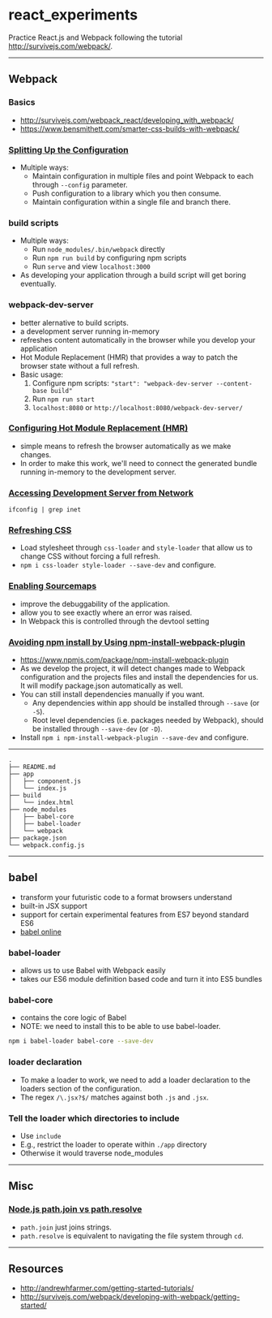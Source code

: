 # react_experiments

Practice React.js and Webpack following the tutorial http://survivejs.com/webpack/.

---

## Webpack

### Basics
- http://survivejs.com/webpack_react/developing_with_webpack/
- https://www.bensmithett.com/smarter-css-builds-with-webpack/

### [Splitting Up the Configuration](http://survivejs.com/webpack_react/developing_with_webpack/#splitting-up-the-configuration)
- Multiple ways:
  + Maintain configuration in multiple files and point Webpack to each through `--config` parameter.
  + Push configuration to a library which you then consume.
  + Maintain configuration within a single file and branch there.

### build scripts
- Multiple ways:
  + Run `node_modules/.bin/webpack` directly
  + Run `npm run build` by configuring npm scripts
  + Run `serve` and view `localhost:3000`
- As developing your application through a build script will get boring eventually.

### webpack-dev-server
- better alernative to build scripts.
- a development server running in-memory
- refreshes content automatically in the browser while you develop your application
- Hot Module Replacement (HMR) that provides a way to patch the browser state without a full refresh.
- Basic usage:
  1. Configure npm scripts: `"start": "webpack-dev-server --content-base build"`
  2. Run `npm run start`
  3. `localhost:8080` or `http://localhost:8080/webpack-dev-server/`

### [Configuring Hot Module Replacement (HMR)](http://survivejs.com/webpack_react/developing_with_webpack/#configuring-hot-module-replacement-hmr-)
- simple means to refresh the browser automatically as we make changes.
- In order to make this work, we'll need to connect the generated bundle running in-memory to the development server.

### [Accessing Development Server from Network](http://survivejs.com/webpack_react/developing_with_webpack/#accessing-development-server-from-network)
```
ifconfig | grep inet
```

### [Refreshing CSS](http://survivejs.com/webpack_react/developing_with_webpack/#refreshing-css)
- Load stylesheet through `css-loader` and `style-loader` that allow us to change CSS without forcing a full refresh.
- `npm i css-loader style-loader --save-dev` and configure.

### [Enabling Sourcemaps](http://survivejs.com/webpack_react/developing_with_webpack/#refreshing-css)
- improve the debuggability of the application.
- allow you to see exactly where an error was raised.
- In Webpack this is controlled through the devtool setting

### [Avoiding npm install by Using npm-install-webpack-plugin](http://survivejs.com/webpack_react/developing_with_webpack/#avoiding-npm-install-by-using-npm-install-webpack-plugin-)
- https://www.npmjs.com/package/npm-install-webpack-plugin
- As we develop the project, it will detect changes made to Webpack configuration and the projects files and install the dependencies for us. It will modify package.json automatically as well.
- You can still install dependencies manually if you want.
  + Any dependencies within app should be installed through `--save` (or `-S`).
  + Root level dependencies (i.e. packages needed by Webpack), should be installed through `--save-dev` (or `-D`).
- Install `npm i npm-install-webpack-plugin --save-dev` and configure.

---

```
.
├── README.md
├── app
│   ├── component.js
│   └── index.js
├── build
│   └── index.html
├── node_modules
│   ├── babel-core
│   ├── babel-loader
│   └── webpack
├── package.json
└── webpack.config.js
```

---

## babel
- transform your futuristic code to a format browsers understand
- built-in JSX support
- support for certain experimental features from ES7 beyond standard ES6
- [babel online](https://babeljs.io/repl/)


### babel-loader
- allows us to use Babel with Webpack easily
- takes our ES6 module definition based code and turn it into ES5 bundles

### babel-core
- contains the core logic of Babel
- NOTE: we need to install this to be able to use babel-loader.

```bash
npm i babel-loader babel-core --save-dev
```

### loader declaration
- To make a loader to work, we need to add a loader declaration to the loaders section of the configuration.
- The regex `/\.jsx?$/` matches against both `.js` and `.jsx`.

### Tell the loader which directories to include
- Use `include`
- E.g., restrict the loader to operate within `./app` directory
- Otherwise it would traverse node_modules

---

## Misc

### [Node.js path.join vs path.resolve](https://nodejs.org/api/path.html)
- `path.join` just joins strings.
- `path.resolve` is equivalent to navigating the file system through `cd`.

---

## Resources
- http://andrewhfarmer.com/getting-started-tutorials/
- http://survivejs.com/webpack/developing-with-webpack/getting-started/
